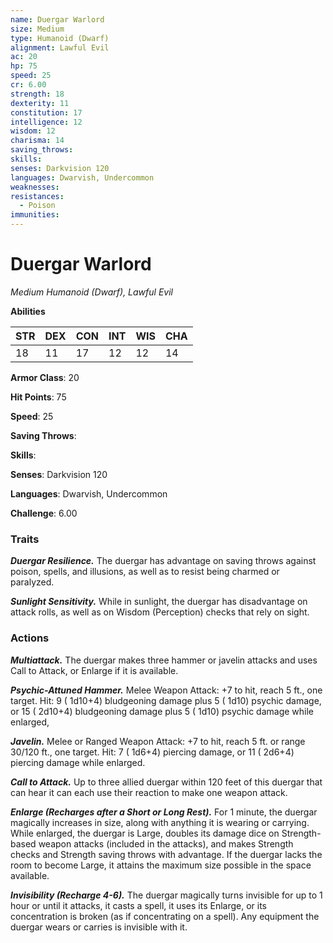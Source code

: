 ```yaml
---
name: Duergar Warlord
size: Medium
type: Humanoid (Dwarf)
alignment: Lawful Evil
ac: 20
hp: 75
speed: 25
cr: 6.00
strength: 18
dexterity: 11
constitution: 17
intelligence: 12
wisdom: 12
charisma: 14
saving_throws: 
skills: 
senses: Darkvision 120
languages: Dwarvish, Undercommon
weaknesses:
resistances:
  - Poison
immunities:
---
```


# Duergar Warlord

*Medium Humanoid (Dwarf), Lawful Evil*

**Abilities**

| STR | DEX | CON | INT | WIS | CHA |
| --- | --- | --- | --- | --- | --- |
| 18 | 11 | 17 | 12 | 12 | 14 |

**Armor Class**: 20

**Hit Points**: 75

**Speed**: 25

**Saving Throws**: 

**Skills**: 

**Senses**: Darkvision 120

**Languages**: Dwarvish, Undercommon

**Challenge**: 6.00


### Traits
***Duergar Resilience.*** The duergar has advantage on saving throws against poison, spells, and illusions, as well as to resist being charmed or paralyzed.

***Sunlight Sensitivity.*** While in sunlight, the duergar has disadvantage on attack rolls, as well as on Wisdom (Perception) checks that rely on sight.


### Actions
***Multiattack.*** The duergar makes three hammer or javelin attacks and uses Call to Attack, or Enlarge if it is available.

***Psychic-Attuned Hammer.*** Melee Weapon Attack:  +7 to hit, reach 5 ft., one target. Hit: 9 ( 1d10+4) bludgeoning damage plus 5 ( 1d10) psychic damage, or 15 ( 2d10+4) bludgeoning damage plus 5 ( 1d10) psychic damage while enlarged,

***Javelin.*** Melee or Ranged Weapon Attack:  +7 to hit, reach 5 ft. or range 30/120 ft., one target. Hit: 7 ( 1d6+4) piercing damage, or 11 ( 2d6+4) piercing damage while enlarged.

***Call to Attack.*** Up to three allied duergar within 120 feet of this duergar that can hear it can each use their reaction to make one weapon attack.

***Enlarge (Recharges after a Short or Long Rest).*** For 1 minute, the duergar magically increases in size, along with anything it is wearing or carrying. While enlarged, the duergar is Large, doubles its damage dice on Strength-based weapon attacks (included in the attacks), and makes Strength checks and Strength saving throws with advantage. If the duergar lacks the room to become Large, it attains the maximum size possible in the space available.

***Invisibility (Recharge 4-6).*** The duergar magically turns invisible for up to 1 hour or until it attacks, it casts a spell, it uses its Enlarge, or its concentration is broken (as if concentrating on a spell). Any equipment the duergar wears or carries is invisible with it.

